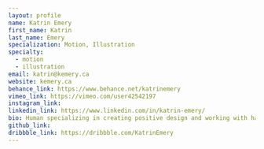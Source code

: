 ```yaml
---
layout: profile
name: Katrin Emery
first_name: Katrin
last_name: Emery
specialization: Motion, Illustration
specialty:
  - motion
  - illustration
email: katrin@kemery.ca
website: kemery.ca
behance_link: https://www.behance.net/katrinemery
vimeo_link: https://vimeo.com/user42542197
instagram_link:
linkedin_link: https://www.linkedin.com/in/katrin-emery/
bio: Human specializing in creating positive design and working with happy people and companies. I draw pictures, make brands, and create motion.
github_link:
dribbble_link: https://dribbble.com/KatrinEmery
---
```

